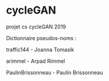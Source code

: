 # cycleGAN
projet cs cycleGAN 2019

Dictionnaire pseudos-noms :

  traffic144 - Joanna Tomasik
  
  arimmel - Arpad Rimmel
  
  PaulinBrissonneau - Paulin Brissonneau
